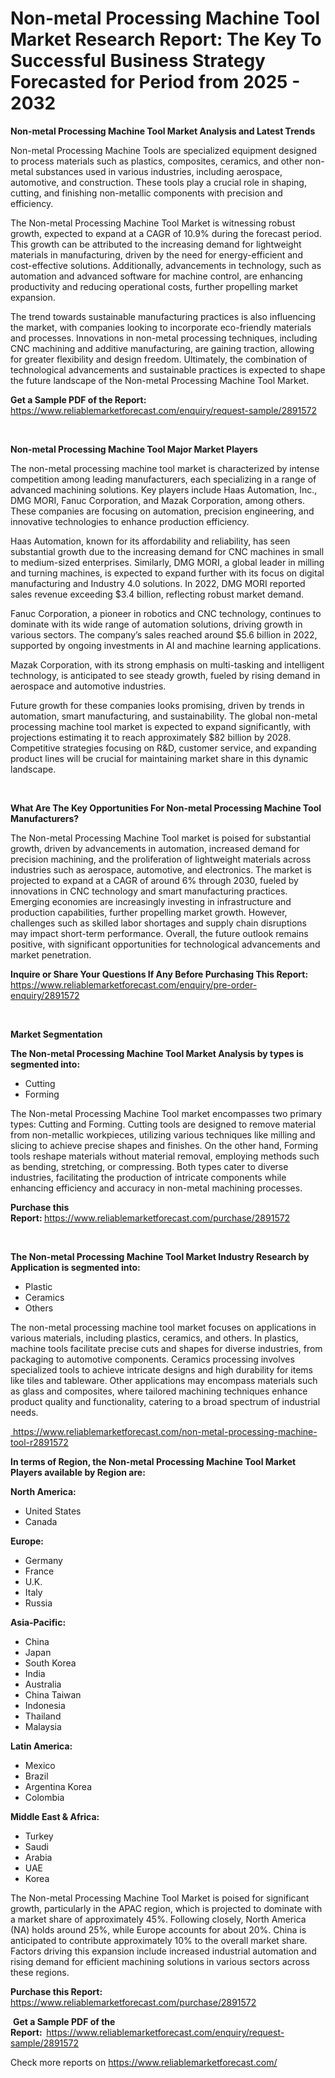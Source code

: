 <p><h1>Non-metal Processing Machine Tool Market Research Report: The Key To Successful Business Strategy Forecasted for Period from 2025 - 2032</h1></p><p><strong>Non-metal Processing Machine Tool Market Analysis and Latest Trends</strong></p>
<p><p>Non-metal Processing Machine Tools are specialized equipment designed to process materials such as plastics, composites, ceramics, and other non-metal substances used in various industries, including aerospace, automotive, and construction. These tools play a crucial role in shaping, cutting, and finishing non-metallic components with precision and efficiency.</p><p>The Non-metal Processing Machine Tool Market is witnessing robust growth, expected to expand at a CAGR of 10.9% during the forecast period. This growth can be attributed to the increasing demand for lightweight materials in manufacturing, driven by the need for energy-efficient and cost-effective solutions. Additionally, advancements in technology, such as automation and advanced software for machine control, are enhancing productivity and reducing operational costs, further propelling market expansion.</p><p>The trend towards sustainable manufacturing practices is also influencing the market, with companies looking to incorporate eco-friendly materials and processes. Innovations in non-metal processing techniques, including CNC machining and additive manufacturing, are gaining traction, allowing for greater flexibility and design freedom. Ultimately, the combination of technological advancements and sustainable practices is expected to shape the future landscape of the Non-metal Processing Machine Tool Market.</p></p>
<p><strong>Get a Sample PDF of the Report:&nbsp;</strong> <a href="https://www.reliablemarketforecast.com/enquiry/request-sample/2891572?utm_campaign=2736&utm_medium=2&utm_source=Github&utm_content=ia&utm_term=14032025&utm_id=non-metal-processing-machine-tool">https://www.reliablemarketforecast.com/enquiry/request-sample/2891572</a></p>
<p>&nbsp;</p>
<p><strong>Non-metal Processing Machine Tool Major Market Players</strong></p>
<p><p>The non-metal processing machine tool market is characterized by intense competition among leading manufacturers, each specializing in a range of advanced machining solutions. Key players include Haas Automation, Inc., DMG MORI, Fanuc Corporation, and Mazak Corporation, among others. These companies are focusing on automation, precision engineering, and innovative technologies to enhance production efficiency.</p><p>Haas Automation, known for its affordability and reliability, has seen substantial growth due to the increasing demand for CNC machines in small to medium-sized enterprises. Similarly, DMG MORI, a global leader in milling and turning machines, is expected to expand further with its focus on digital manufacturing and Industry 4.0 solutions. In 2022, DMG MORI reported sales revenue exceeding $3.4 billion, reflecting robust market demand.</p><p>Fanuc Corporation, a pioneer in robotics and CNC technology, continues to dominate with its wide range of automation solutions, driving growth in various sectors. The company’s sales reached around $5.6 billion in 2022, supported by ongoing investments in AI and machine learning applications. </p><p>Mazak Corporation, with its strong emphasis on multi-tasking and intelligent technology, is anticipated to see steady growth, fueled by rising demand in aerospace and automotive industries. </p><p>Future growth for these companies looks promising, driven by trends in automation, smart manufacturing, and sustainability. The global non-metal processing machine tool market is expected to expand significantly, with projections estimating it to reach approximately $82 billion by 2028. Competitive strategies focusing on R&D, customer service, and expanding product lines will be crucial for maintaining market share in this dynamic landscape.</p></p>
<p>&nbsp;</p>
<p><strong>What Are The Key Opportunities For Non-metal Processing Machine Tool Manufacturers?</strong></p>
<p><p>The Non-metal Processing Machine Tool market is poised for substantial growth, driven by advancements in automation, increased demand for precision machining, and the proliferation of lightweight materials across industries such as aerospace, automotive, and electronics. The market is projected to expand at a CAGR of around 6% through 2030, fueled by innovations in CNC technology and smart manufacturing practices. Emerging economies are increasingly investing in infrastructure and production capabilities, further propelling market growth. However, challenges such as skilled labor shortages and supply chain disruptions may impact short-term performance. Overall, the future outlook remains positive, with significant opportunities for technological advancements and market penetration.</p></p>
<p><strong>Inquire or Share Your Questions If Any Before Purchasing This Report:</strong> <a href="https://www.reliablemarketforecast.com/enquiry/pre-order-enquiry/2891572?utm_campaign=2736&utm_medium=2&utm_source=Github&utm_content=ia&utm_term=14032025&utm_id=non-metal-processing-machine-tool">https://www.reliablemarketforecast.com/enquiry/pre-order-enquiry/2891572</a></p>
<p>&nbsp;</p>
<p><strong>Market Segmentation</strong></p>
<p><strong>The Non-metal Processing Machine Tool Market Analysis by types is segmented into:</strong></p>
<p><ul><li>Cutting</li><li>Forming</li></ul></p>
<p><p>The Non-metal Processing Machine Tool market encompasses two primary types: Cutting and Forming. Cutting tools are designed to remove material from non-metallic workpieces, utilizing various techniques like milling and slicing to achieve precise shapes and finishes. On the other hand, Forming tools reshape materials without material removal, employing methods such as bending, stretching, or compressing. Both types cater to diverse industries, facilitating the production of intricate components while enhancing efficiency and accuracy in non-metal machining processes.</p></p>
<p><strong>Purchase this Report:&nbsp;</strong><a href="https://www.reliablemarketforecast.com/purchase/2891572?utm_campaign=2736&utm_medium=2&utm_source=Github&utm_content=ia&utm_term=14032025&utm_id=non-metal-processing-machine-tool">https://www.reliablemarketforecast.com/purchase/2891572</a></p>
<p>&nbsp;</p>
<p><strong>The Non-metal Processing Machine Tool Market Industry Research by Application is segmented into:</strong></p>
<p><ul><li>Plastic</li><li>Ceramics</li><li>Others</li></ul></p>
<p><p>The non-metal processing machine tool market focuses on applications in various materials, including plastics, ceramics, and others. In plastics, machine tools facilitate precise cuts and shapes for diverse industries, from packaging to automotive components. Ceramics processing involves specialized tools to achieve intricate designs and high durability for items like tiles and tableware. Other applications may encompass materials such as glass and composites, where tailored machining techniques enhance product quality and functionality, catering to a broad spectrum of industrial needs.</p></p>
<p><a href="https://www.reliablemarketforecast.com/non-metal-processing-machine-tool-r2891572?utm_campaign=2736&utm_medium=2&utm_source=Github&utm_content=ia&utm_term=14032025&utm_id=non-metal-processing-machine-tool">&nbsp;https://www.reliablemarketforecast.com/non-metal-processing-machine-tool-r2891572</a></p>
<p><strong>In terms of Region, the Non-metal Processing Machine Tool Market Players available by Region are:</strong></p>
<p>
    <p> <strong> North America: </strong>
        <ul>
            <li>United States</li>
            <li>Canada</li>
        </ul>
        </p> 
    <p> <strong> Europe: </strong>
        <ul>
            <li>Germany</li>
            <li>France</li>
            <li>U.K.</li>
            <li>Italy</li>
            <li>Russia</li>
        </ul>
        </p> 
    <p> <strong> Asia-Pacific: </strong>
        <ul>
            <li>China</li>
            <li>Japan</li>
            <li>South Korea</li>
            <li>India</li>
            <li>Australia</li>
            <li>China Taiwan</li>
            <li>Indonesia</li>
            <li>Thailand</li>
            <li>Malaysia</li>
        </ul>
        </p> 
    <p> <strong> Latin America: </strong>
        <ul>
            <li>Mexico</li>
            <li>Brazil</li>
            <li>Argentina Korea</li>
            <li>Colombia</li>
        </ul>
        </p> 
    <p> <strong> Middle East & Africa: </strong>
        <ul>
            <li>Turkey</li>
            <li>Saudi</li>
            <li>Arabia</li>
            <li>UAE</li>
            <li>Korea</li>
        </ul>
    </p>
    </p>
<p><p>The Non-metal Processing Machine Tool Market is poised for significant growth, particularly in the APAC region, which is projected to dominate with a market share of approximately 45%. Following closely, North America (NA) holds around 25%, while Europe accounts for about 20%. China is anticipated to contribute approximately 10% to the overall market share. Factors driving this expansion include increased industrial automation and rising demand for efficient machining solutions in various sectors across these regions.</p></p>
<p><strong>Purchase this Report: </strong><a href="https://www.reliablemarketforecast.com/purchase/2891572?utm_campaign=2736&utm_medium=2&utm_source=Github&utm_content=ia&utm_term=14032025&utm_id=non-metal-processing-machine-tool">https://www.reliablemarketforecast.com/purchase/2891572</a></p>
<p>&nbsp;<strong>Get a Sample PDF of the Report:&nbsp;&nbsp;</strong><a href="https://www.reliablemarketforecast.com/enquiry/request-sample/2891572?utm_campaign=2736&utm_medium=2&utm_source=Github&utm_content=ia&utm_term=14032025&utm_id=non-metal-processing-machine-tool">https://www.reliablemarketforecast.com/enquiry/request-sample/2891572</a></p>
<p><strong></strong></p>
<p>Check more reports on <a href="https://www.reliablemarketforecast.com/?utm_campaign=2736&utm_medium=2&utm_source=Github&utm_content=ia&utm_term=14032025&utm_id=non-metal-processing-machine-tool">https://www.reliablemarketforecast.com/</a></p>